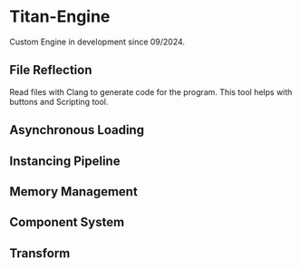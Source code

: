 # Titan-Engine

Custom Engine in development since 09/2024. 

## File Reflection

Read files with Clang to generate code for the program.
This tool helps with buttons and Scripting tool.


## Asynchronous Loading

## Instancing Pipeline

## Memory Management

## Component System

## Transform
